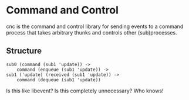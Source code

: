 Command and Control
===================

cnc is the command and control library for sending events to a command process
that takes arbitrary thunks and controls other (sub)processes.

## Structure

```
sub0 (command (sub1 'update)) ->
	command (enqueue (sub1 'update)) ->
sub1 ('update) (received (sub1 'update)) ->
	command (dequeue (sub1 'update))
```

Is this like libevent? Is this completely unnecessary? Who knows!
